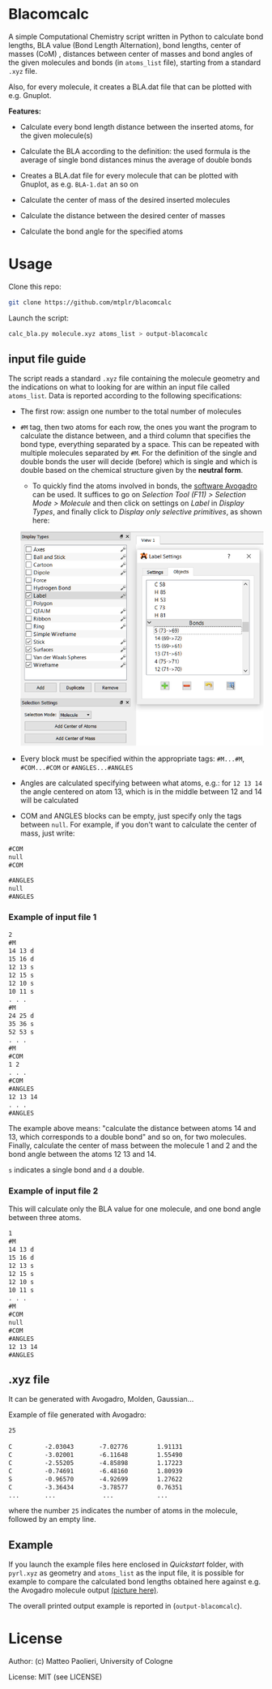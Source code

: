 # Blacomcalc

A simple Computational Chemistry script written in Python to calculate bond lengths,
BLA value (Bond Length Alternation), bond lengths, center of masses (CoM) , distances between 
center of masses and bond angles of the given molecules and bonds (in `atoms_list` file), 
starting from a standard `.xyz` file. 

Also, for every molecule, it creates a BLA.dat file that can be plotted with e.g. Gnuplot.

**Features:** 

* Calculate every bond length distance between the inserted atoms, for the given molecule(s)

* Calculate the BLA according to the definition: the used formula 
is the average of single bond distances minus the average of double bonds

* Creates a BLA.dat file for every molecule that can be plotted with Gnuplot, as e.g. `BLA-1.dat` an so on

* Calculate the center of mass of the desired inserted molecules

* Calculate the distance between the desired center of masses

* Calculate the bond angle for the specified atoms 

# Usage

Clone this repo:

```bash
git clone https://github.com/mtplr/blacomcalc
```

Launch the script:

```bash
calc_bla.py molecule.xyz atoms_list > output-blacomcalc
```

## input file guide

The script reads a standard `.xyz` file containing the molecule geometry and the indications on what 
to looking for are within an input file called `atoms_list`. Data is reported according to the
following specifications:

* The first row: assign one number to the total number of molecules

* `#M` tag, then two atoms for each row, the ones you want the program to calculate the distance between, 
and a third column that specifies the bond type, everything separated by a space. This can be repeated with 
multiple molecules separated by `#M`. For the definition of the single and double bonds the user will decide (before) 
which is single and which is double based on the chemical structure given by the **neutral form**.
    
    * To quickly find the atoms involved in bonds, the [software Avogadro](https://avogadro.cc) can be used.
     It suffices to go on _Selection Tool (F11) > Selection Mode > Molecule_ and then click on settings on
     _Label_ in _Display Types_, and finally click to _Display only selective primitives_, as shown here:
     
     ![Avogadro settings](img/avogadro_selection.png)

* Every block must be specified within the appropriate tags: `#M...#M`, `#COM...#COM` or `#ANGLES...#ANGLES`

* Angles are calculated specifying between what atoms, e.g.: for `12 13 14` the angle centered on atom 13, which is
in the middle between 12 and 14 will be calculated

* COM and ANGLES blocks can be empty, just specify only the tags between `null`. 
For example, if you don't want to calculate the center of mass, just write:
 
```
#COM
null
#COM
```

```
#ANGLES
null
#ANGLES
```

### Example of input file 1

```
2
#M
14 13 d
15 16 d
12 13 s
12 15 s
12 10 s
10 11 s
. . .
#M
24 25 d
35 36 s
52 53 s
. . .
#M
#COM
1 2
. . .
#COM
#ANGLES
12 13 14
. . .
#ANGLES
```

The example above means: "calculate the distance between atoms 14 and 13, which corresponds to 
a double bond" and so on, for two molecules. Finally, calculate the center of mass between the molecule 1 and 2
and the bond angle between the atoms 12 13 and 14.

`s` indicates a single bond and `d` a double.

### Example of input file 2

This will calculate only the BLA value for one molecule, and one bond angle between three atoms.

```
1
#M
14 13 d
15 16 d
12 13 s
12 15 s
12 10 s
10 11 s
. . .
#M
#COM
null
#COM
#ANGLES
12 13 14
#ANGLES
```

## .xyz file

It can be generated with Avogadro, Molden, Gaussian...

Example of file generated with Avogadro:

```
25

C         -2.03043       -7.02776        1.91131
C         -3.02001       -6.11648        1.55490
C         -2.55205       -4.85898        1.17223
C         -0.74691       -6.48160        1.80939
S         -0.96570       -4.92699        1.27622
C         -3.36434       -3.78577        0.76351
...       ...             ...            ...
```

where the number `25` indicates the number of atoms in the molecule, followed by an empty line.

## Example

If you launch the example files here enclosed in _Quickstart_ folder, with `pyrl.xyz` as geometry 
and `atoms_list` as the input file, it is possible for example to compare the calculated bond 
lengths obtained here against e.g. the Avogadro molecule output [(picture here)](img/BL_avogadro.png).

The overall printed output example is reported in (`output-blacomcalc`).

# License

Author: (c) Matteo Paolieri, University of Cologne

License: MIT (see LICENSE)